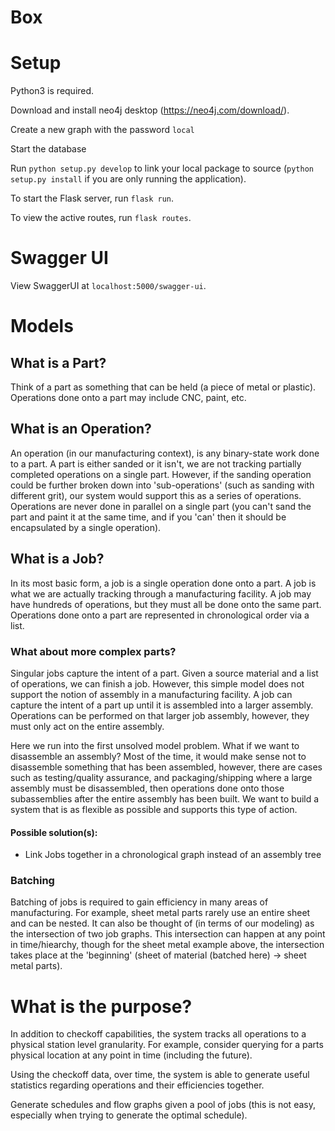 # Box

# Setup
Python3 is required.

Download and install neo4j desktop (https://neo4j.com/download/).

Create a new graph with the password `local`

Start the database

Run `python setup.py develop` to link your local package to source (`python setup.py install` if you are only running the application).

To start the Flask server, run `flask run`.

To view the active routes, run `flask routes`.

# Swagger UI
View SwaggerUI at `localhost:5000/swagger-ui`.

# Models

## What is a Part?

Think of a part as something that can be held (a piece of metal or plastic). Operations done onto a part may include CNC, paint, etc.

## What is an Operation?

An operation (in our manufacturing context), is any binary-state work done to a part. A part is either sanded or it isn't, we are not tracking partially completed operations on a single part. However, if the sanding operation could be further broken down into 'sub-operations' (such as sanding with different grit), our system would support this as a series of operations. Operations are never done in parallel on a single part (you can't sand the part and paint it at the same time, and if you 'can' then it should be encapsulated by a single operation).

## What is a Job?

In its most basic form, a job is a single operation done onto a part. A job is what we are actually tracking through a manufacturing facility. A job may have hundreds of operations, but they must all be done onto the same part. Operations done onto a part are represented in chronological order via a list.

### What about more complex parts?

Singular jobs capture the intent of a part. Given a source material and a list of operations, we can finish a job. However, this simple model does not support the notion of assembly in a manufacturing facility. A job can capture the intent of a part up until it is assembled into a larger assembly. Operations can be performed on that larger job assembly, however, they must only act on the entire assembly.

Here we run into the first unsolved model problem. What if we want to disassemble an assembly? Most of the time, it would make sense not to disassemble something that has been assembled, however, there are cases such as testing/quality assurance, and packaging/shipping where a large assembly must be disassembled, then operations done onto those subassemblies after the entire assembly has been built. We want to build a system that is as flexible as possible and supports this type of action.

#### Possible solution(s):

* Link Jobs together in a chronological graph instead of an assembly tree

### Batching

Batching of jobs is required to gain efficiency in many areas of manufacturing. For example, sheet metal parts rarely use an entire sheet and can be nested. It can also be thought of (in terms of our modeling) as the intersection of two job graphs. This intersection can happen at any point in time/hiearchy, though for the sheet metal example above, the intersection takes place at the 'beginning' (sheet of material (batched here) -> sheet metal parts).


# What is the purpose?

In addition to checkoff capabilities, the system tracks all operations to a physical station level granularity. For example, consider querying for a parts physical location at any point in time (including the future).

Using the checkoff data, over time, the system is able to generate useful statistics regarding operations and their efficiencies together.

Generate schedules and flow graphs given a pool of jobs (this is not easy, especially when trying to generate the optimal schedule).

